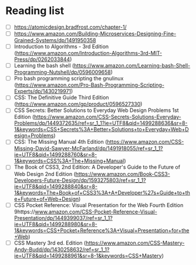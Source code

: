 # Reading list
- [ ] https://atomicdesign.bradfrost.com/chapter-1/
- [ ] https://www.amazon.com/Building-Microservices-Designing-Fine-Grained-Systems/dp/1491950358
- [ ] Introduction to Algorithms - 3rd Edition (https://www.amazon.com/Introduction-Algorithms-3rd-MIT-Press/dp/0262033844)
- [ ] Learning the bash shell (https://www.amazon.com/Learning-bash-Shell-Programming-Nutshell/dp/0596009658)
- [ ] Pro bash programming scripting the gnulinux (https://www.amazon.com/Pro-Bash-Programming-Scripting-Experts/dp/1430219971)
- [ ] CSS: The Definitive Guide Third Edition (https://www.amazon.com/gp/product/0596527330)
- [ ] CSS Secrets: Better Solutions to Everyday Web Design Problems 1st Edition (https://www.amazon.com/CSS-Secrets-Solutions-Everyday-Problems/dp/1449372635/ref=sr_1_1?ie=UTF8&qid=1499288636&sr=8-1&keywords=CSS+Secrets%3A+Better+Solutions+to+Everyday+Web+Design+Problems)
- [ ] CSS: The Missing Manual 4th Edition (https://www.amazon.com/CSS-Missing-David-Sawyer-McFarland/dp/1491918055/ref=sr_1_1?ie=UTF8&qid=1499288760&sr=8-1&keywords=CSS%3A+The+Missing+Manual)
- [ ] The Book of CSS3, 2nd Edition: A Developer's Guide to the Future of Web Design 2nd Edition (https://www.amazon.com/Book-CSS3-Developers-Future-Design/dp/1593275803/ref=sr_1_1?ie=UTF8&qid=1499288840&sr=8-1&keywords=The+Book+of+CSS3%3A+A+Developer%27s+Guide+to+the+Future+of+Web+Design)
- [ ] CSS Pocket Reference: Visual Presentation for the Web Fourth Edition 9https://www.amazon.com/CSS-Pocket-Reference-Visual-Presentation/dp/1449399037/ref=sr_1_1?ie=UTF8&qid=1499288980&sr=8-1&keywords=CSS+Pocket+Reference%3A+Visual+Presentation+for+the+Web)
- [ ] CSS Mastery 3rd ed. Edition (https://www.amazon.com/CSS-Mastery-Andy-Budd/dp/1430258632/ref=sr_1_1?ie=UTF8&qid=1499288961&sr=8-1&keywords=CSS+Mastery)
